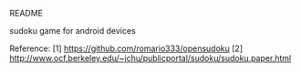 README

sudoku game for android devices


Reference:
  [1] https://github.com/romario333/opensudoku
  [2] http://www.ocf.berkeley.edu/~jchu/publicportal/sudoku/sudoku.paper.html

